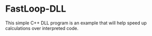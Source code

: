 # FastLoop-DLL
This simple C++ DLL program is an example that will help speed up calculations over interpreted code.
